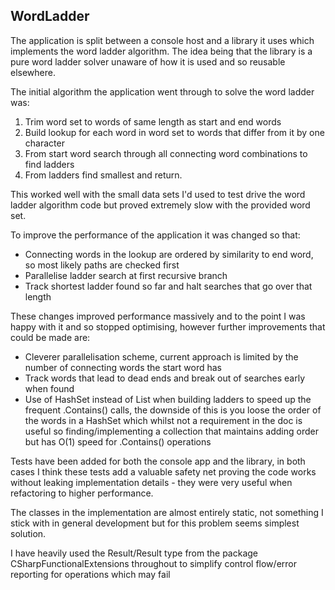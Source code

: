 ## WordLadder

The application is split between a console host and a library it uses which implements the word ladder algorithm. The idea being that the library is a pure word ladder solver unaware of how it is used and so reusable elsewhere.

The initial algorithm the application went through to solve the word ladder was:
1. Trim word set to words of same length as start and end words
2. Build lookup for each word in word set to words that differ from it by one character 
3. From start word search through all connecting word combinations to find ladders
4. From ladders find smallest and return.

This worked well with the small data sets I'd used to test drive the word ladder algorithm code but proved extremely slow with the provided word set.

To improve the performance of the application it was changed so that:
-  Connecting words in the lookup are ordered by similarity to end word, so most likely paths are checked first
- Parallelise ladder search at first recursive branch
- Track shortest ladder found so far and halt searches that go over that length

These changes improved performance massively and to the point I was happy with it and so stopped optimising, however further improvements that could be made are:
- Cleverer parallelisation scheme, current approach is limited by the number of connecting words the start word has
- Track words that lead to dead ends and break out of searches early when found
- Use of HashSet instead of List when building ladders to speed up the frequent .Contains() calls, the downside of this is you loose the order of the words in a HashSet which whilst not a requirement in the doc is useful so finding/implementing a collection that maintains adding order but has O(1) speed for .Contains() operations

Tests have been added for both the console app and the library, in both cases I think these tests add a valuable safety net proving the code works without leaking implementation details - they were very useful when refactoring to higher performance.

The classes in the implementation are almost entirely static, not something I stick with in general development but for this problem seems simplest solution.

I have heavily used the Result/Result<T> type from the package CSharpFunctionalExtensions throughout to simplify control flow/error reporting for operations which may fail